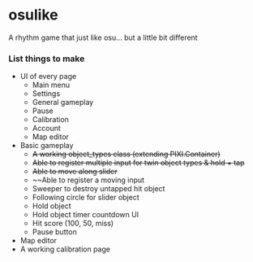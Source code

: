 # osulike
A rhythm game that just like osu... but a little bit different

### List things to make
- UI of every page
	- Main menu
	- Settings
	- General gameplay
	- Pause
	- Calibration
	- Account
	- Map editor
- Basic gameplay
	- ~~A working object_types class (extending PIXI.Container)~~
	- ~~Able to register multiple input for twin object types & hold + tap~~
	- ~~Able to move along slider~~
	- ~~Able to register a moving input
	- Sweeper to destroy untapped hit object
	- Following circle for slider object
	- Hold object
	- Hold object timer countdown UI
	- Hit score (100, 50, miss)
	- Pause button
- Map editor
- A working calibration page

